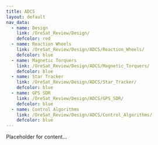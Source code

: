 ```yaml
---
title: ADCS
layout: default
nav_data:
  - name: Design
    link: /OreSat_Review/Design/
    defcolor: red
  - name: Reaction Wheels
    link: /OreSat_Review/Design/ADCS/Reaction_Wheels/
    defcolor: blue
  - name: Magnetic Torquers
    link: /OreSat_Review/Design/ADCS/Magnetic_Torquers/
    defcolor: blue
  - name: Star Tracker
    link: /OreSat_Review/Design/ADCS/Star_Tracker/
    defcolor: blue
  - name: GPS SDR
    link: /OreSat_Review/Design/ADCS/GPS_SDR/
    defcolor: blue
  - name: Control Algorithms
    link: /OreSat_Review/Design/ADCS/Control_Algorithms/
    defcolor: blue
---
```



Placeholder for content...
